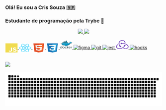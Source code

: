 ### Olá! Eu sou a Cris Souza 🇧🇷
### Estudante de programação pela Trybe 🚀
<div align="center">
  <a href="https://github.com/CrisSouzaMA">
  <img height="160em" src="https://github-readme-stats.vercel.app/api?username=CrisSouzaMA&show_icons=true&theme=dracula&include_all_commits=true&count_private=true"/>
  <img height="160em" src="https://github-readme-stats.vercel.app/api/top-langs/?username=CrisSouzaMA&layout=compact&langs_count=7&theme=dracula"/>
</div>
<div style="display: inline_block"><br>
  <img align="center" alt="Rafa-Js" height="30" width="40" src="https://raw.githubusercontent.com/devicons/devicon/master/icons/javascript/javascript-plain.svg">
  <img align="center" alt="Rafa-React" height="30" width="40" src="https://raw.githubusercontent.com/devicons/devicon/master/icons/react/react-original.svg">
  <img align="center" alt="Rafa-HTML" height="30" width="40" src="https://raw.githubusercontent.com/devicons/devicon/master/icons/html5/html5-original.svg">
  <img align="center" alt="Rafa-CSS" height="30" width="40" src="https://raw.githubusercontent.com/devicons/devicon/master/icons/css3/css3-original.svg">
  <img src="https://raw.githubusercontent.com/devicons/devicon/master/icons/docker/docker-original-wordmark.svg" alt="docker" width="40" height="30"/>
  <img src="https://www.vectorlogo.zone/logos/figma/figma-icon.svg" alt="figma" width="40" height="30"/> 
  <img src="https://www.vectorlogo.zone/logos/git-scm/git-scm-icon.svg" alt="git" width="40" height="30"/> 
  <img src="https://www.vectorlogo.zone/logos/jestjsio/jestjsio-icon.svg" alt="jest" width="40" height="30"/>
  <img src="https://raw.githubusercontent.com/devicons/devicon/master/icons/redux/redux-original.svg" alt="redux" width="40" height="30"/> 
  <img src="https://miro.medium.com/max/1400/1*l18jWwrZxiz7m34QgQ97Kg.png" alt="hooks" width="40" height="30"/>
  
</div>
  
  ##
 
<div> 
  <a href="https://www.linkedin.com/in/cristianesmalmeida/" target="_blank"><img src="https://img.shields.io/badge/LinkedIn-0077B5?style=for-the-badge&logo=linkedin&logoColor=white" target="_blank"></a>
  </div>
  
  ![Snake animation](https://github.com/CrisSouzaMA/CrisSouzaMA/blob/output/github-contribution-grid-snake.svg)
  
 	

